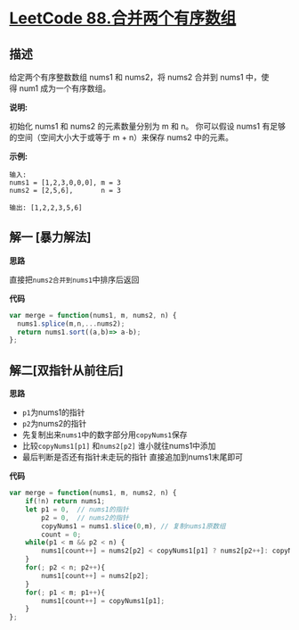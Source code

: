 # [LeetCode 88.合并两个有序数组](https://leetcode-cn.com/problems/merge-sorted-array)
## 描述

给定两个有序整数数组 nums1 和 nums2，将 nums2 合并到 nums1 中，使得 num1 成为一个有序数组。

**说明:**

初始化 nums1 和 nums2 的元素数量分别为 m 和 n。
你可以假设 nums1 有足够的空间（空间大小大于或等于 m + n）来保存 nums2 中的元素。

**示例:**
```
输入:
nums1 = [1,2,3,0,0,0], m = 3
nums2 = [2,5,6],       n = 3

输出: [1,2,2,3,5,6]
```

## 解一 [暴力解法]
**思路**

直接把`nums2合并到nums1`中排序后返回

**代码**
```Javascript 
var merge = function(nums1, m, nums2, n) {
  nums1.splice(m,n,...nums2);
  return nums1.sort((a,b)=> a-b);
};
```
## 解二[双指针从前往后]
**思路**

- `p1`为nums1的指针
- `p2`为nums2的指针
- 先复制出来`nums1`中的数字部分用`copyNums1`保存
- 比较`copyNums1[p1]` 和`nums2[p2]` 谁小就往nums1中添加
- 最后判断是否还有指针未走玩的指针 直接追加到nums1末尾即可

**代码**
```Javascript 
var merge = function(nums1, m, nums2, n) {
    if(!n) return nums1;
    let p1 = 0,  // nums1的指针
        p2 = 0,  // nums2的指针
        copyNums1 = nums1.slice(0,m), // 复制nums1原数组
        count = 0;
    while(p1 < m && p2 < n) {
        nums1[count++] = nums2[p2] < copyNums1[p1] ? nums2[p2++]: copyNums1[p1++]; 
    }
    for(; p2 < n; p2++){
        nums1[count++] = nums2[p2];
    }
    for(; p1 < m; p1++){
        nums1[count++] = copyNums1[p1];
    }
};
```
